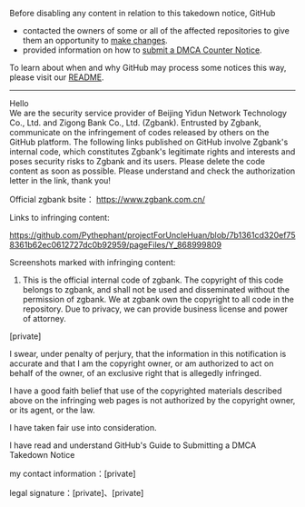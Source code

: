 Before disabling any content in relation to this takedown notice, GitHub
- contacted the owners of some or all of the affected repositories to give them an opportunity to [make changes](https://docs.github.com/en/github/site-policy/dmca-takedown-policy#a-how-does-this-actually-work).
- provided information on how to [submit a DMCA Counter Notice](https://docs.github.com/en/articles/guide-to-submitting-a-dmca-counter-notice).

To learn about when and why GitHub may process some notices this way, please visit our [README](https://github.com/github/dmca/blob/master/README.md#anatomy-of-a-takedown-notice).

---

Hello  
We are the security service provider of Beijing Yidun Network Technology Co., Ltd. and Zigong Bank Co., Ltd. (Zgbank). Entrusted by Zgbank, communicate on the infringement of codes released by others on the GitHub platform. The following links published on GitHub involve Zgbank's internal code, which constitutes Zgbank's legitimate rights and interests and poses security risks to Zgbank and its users. Please delete the code content as soon as possible. Please understand and check the authorization letter in the link, thank you!

Official zgbank bsite： 
https://www.zgbank.com.cn/

Links to infringing content: 

https://github.com/Pythephant/projectForUncleHuan/blob/7b1361cd320ef758361b62ec0612727dc0b92959/pageFiles/Y_868999809


Screenshots marked with infringing content:  
1. This is the official internal code of zgbank. The copyright of this code belongs to zgbank, and shall not be used and disseminated without the permission of zgbank.
We at zgbank own the copyright to all code in the repository.
Due to privacy, we can provide business license and power of attorney.

[private]


I swear, under penalty of perjury, that the information in this notification is accurate and that I am the copyright owner, or am authorized to act on behalf of the owner, of an exclusive right that is allegedly infringed.

I have a good faith belief that use of the copyrighted materials described above on the infringing web pages is not authorized by the copyright owner, or its agent, or the law.

I have taken fair use into consideration.

I have read and understand GitHub's Guide to Submitting a DMCA Takedown Notice

my contact information：[private]

legal signature：[private]、[private]
